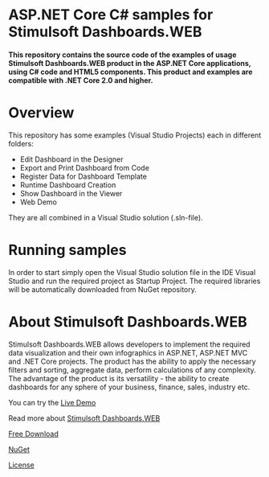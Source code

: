 # ASP.NET Core C# samples for Stimulsoft Dashboards.WEB

#### This repository contains the source code of the examples of usage Stimulsoft Dashboards.WEB product in the ASP.NET Core applications, using C# code and HTML5 components. This product and examples are compatible with .NET Core 2.0 and higher.

# Overview
This repository has some examples (Visual Studio Projects) each in different folders:
* Edit Dashboard in the Designer
* Export and Print Dashboard from Code
* Register Data for Dashboard Template
* Runtime Dashboard Creation
* Show Dashboard in the Viewer
* Web Demo

They are all combined in a Visual Studio solution (.sln-file).

# Running samples
In order to start simply open the Visual Studio solution file in the IDE Visual Studio and run the required project as Startup Project. The required libraries will be automatically downloaded from NuGet repository.

# About Stimulsoft Dashboards.WEB
Stimulsoft Dashboards.WEB allows developers to implement the required data visualization and their own infographics in ASP.NET, ASP.NET MVC and .NET Core projects. The product has the ability to apply the necessary filters and sorting, aggregate data, perform calculations of any complexity. The advantage of the product is its versatility - the ability to create dashboards for any sphere of your business, finance, sales, industry etc.

You can try the [Live Demo](https://demo.stimulsoft.com/#Net/DashboardChristmas)

Read more about [Stimulsoft Dashboards.WEB](https://www.stimulsoft.com/en/products/dashboards-web)

[Free Download](https://www.stimulsoft.com/en/downloads)

[NuGet](https://www.nuget.org/packages/Stimulsoft.Dashboards.Web.NetCore)

[License](LICENSE.md)
